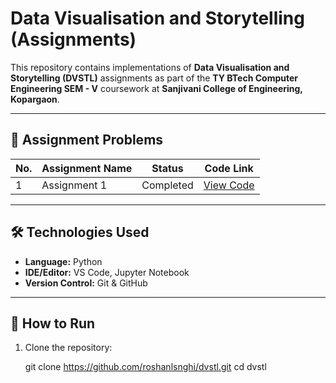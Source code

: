 # Data Visualisation and Storytelling (Assignments)

This repository contains implementations of **Data Visualisation and Storytelling (DVSTL)** assignments as part of the **TY BTech Computer Engineering SEM - V** coursework at **Sanjivani College of Engineering, Kopargaon**.

---

## 📂 Assignment Problems
| No. | Assignment Name | Status    | Code Link                |
|-----|-----------------|-----------|--------------------------|
| 1   | Assignment 1    | Completed | [View Code](./Assignment1) |

---

## 🛠️ Technologies Used
- **Language:** Python
- **IDE/Editor:** VS Code, Jupyter Notebook
- **Version Control:** Git & GitHub

---

## 🚀 How to Run
1. Clone the repository:
   
   git clone https://github.com/roshanlsnghi/dvstl.git
   cd dvstl
   
